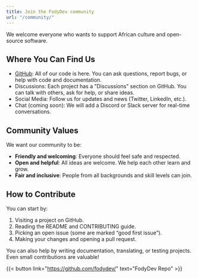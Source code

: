 ```yaml
---
title: Join the FodyDev community
url: "/community/"
---
```


We welcome everyone who wants to support African culture and open-source software.

## Where You Can Find Us

- [GitHub](https://github.com/fodydev): All of our code is here. You can ask questions, report bugs, or help with code and documentation.
- Discussions: Each project has a "Discussions" section on GitHub. You can talk with others, ask for help, or share ideas.
- Social Media: Follow us for updates and news (Twitter, LinkedIn, etc.).
- Chat (coming soon): We will add a Discord or Slack server for real-time conversations.

## Community Values

We want our community to be:

- **Friendly and welcoming**: Everyone should feel safe and respected.
- **Open and helpful**: All ideas are welcome. We help each other learn and grow.
- **Fair and inclusive**: People from all backgrounds and skill levels can join.

## How to Contribute

You can start by:

1. Visiting a project on GitHub.
2. Reading the README and CONTRIBUTING guide.
3. Picking an open issue (some are marked “good first issue”).
4. Making your changes and opening a pull request.

You can also help by writing documentation, translating, or testing projects. Even small contributions are valuable!

{{< button link="https://github.com/fodydev/" text="FodyDev Repo" >}}
